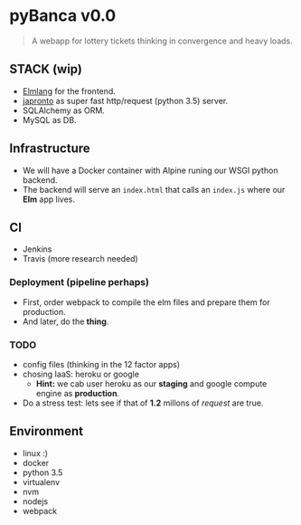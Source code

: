 # pyBanca v0.0

> A webapp for lottery tickets thinking in convergence and heavy loads.

## STACK (wip)

- [Elmlang](http://elm-lang.org/) for the frontend.
- [japronto](https://github.com/squeaky-pl/japronto) as super fast http/request (python 3.5) server.
- SQLAlchemy as ORM.
- MySQL as DB.

## Infrastructure

- We will have a Docker container with Alpine runing our WSGI python backend.
- The backend will serve an `index.html` that calls an `index.js` where our **Elm** app lives.

## CI

- Jenkins
- Travis (more research needed)

### Deployment (pipeline perhaps)

- First, order webpack to compile the elm files and prepare them for production.
- And later, do the **thing**.

### TODO

- config files (thinking in the 12 factor apps)
- chosing IaaS: heroku or google
  - **Hint:** we cab user heroku as our **staging** and google compute engine as **production**.
- Do a stress test: lets see if that of **1.2** millons of *request* are true.

## Environment

- linux :)
- docker
- python 3.5
- virtualenv
- nvm
- nodejs
- webpack
